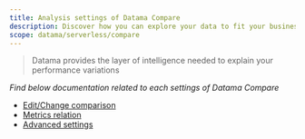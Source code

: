 ```yaml
---
title: Analysis settings of Datama Compare
description: Discover how you can explore your data to fit your business
scope: datama/serverless/compare
---
```


> Datama provides the layer of intelligence needed to explain your performance variations

_Find below documentation related to each settings of Datama Compare_

- [Edit/Change comparison]({{site.url}}/{{site.baseurl}}/extensions/datama-compare/settings/analysis/comparison.html)
- [Metrics relation]({{site.url}}/{{site.baseurl}}/extensions/datama-compare/settings/analysis/metrics-relation.html)
- [Advanced settings]({{site.url}}/{{site.baseurl}}/extensions/datama-compare/settings/analysis/advanced.html)
